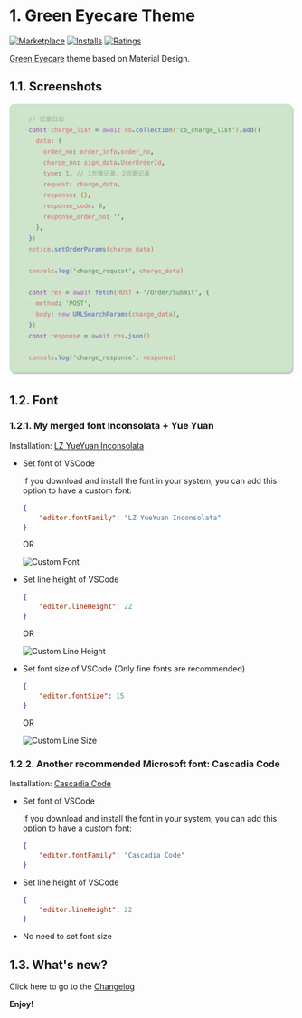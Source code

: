 # 1. Green Eyecare Theme
[![Marketplace](https://vsmarketplacebadge.apphb.com/version/yezige.vscode-theme-green-eyecare.svg)](https://marketplace.visualstudio.com/items/yezige.vscode-theme-green-eyecare)
[![Installs](https://vsmarketplacebadge.apphb.com/installs/yezige.vscode-theme-green-eyecare.svg)](https://marketplace.visualstudio.com/items/yezige.vscode-theme-green-eyecare)
[![Ratings](https://vsmarketplacebadge.apphb.com/rating-short/yezige.vscode-theme-green-eyecare.svg)](https://marketplace.visualstudio.com/items/yezige.vscode-theme-green-eyecare)

[Green Eyecare](https://github.com/yezige/vscode-theme-green-eyecare) theme based on Material Design.

## 1.1. Screenshots
![Screenshots](https://raw.githubusercontent.com/yezige/vscode-theme-green-eyecare/master/screenshots/preview.png)

## 1.2. Font

### 1.2.1. My merged font Inconsolata + Yue Yuan

Installation: [LZ YueYuan Inconsolata](https://raw.githubusercontent.com/yezige/vscode-theme-green-eyecare/master/fonts/LZ-YueYuan-Inconsolata.otf)

- Set font of VSCode
    
    If you download and install the font in your system, you can add this option to have a custom font:

    ```json
    {
        "editor.fontFamily": "LZ YueYuan Inconsolata"
    }
    ```

    OR

    ![Custom Font](https://raw.githubusercontent.com/yezige/vscode-theme-green-eyecare/master/screenshots/custom-font.png)

- Set line height of VSCode
    ```json
    {
        "editor.lineHeight": 22
    }
    ```
    OR

    ![Custom Line Height](https://raw.githubusercontent.com/yezige/vscode-theme-green-eyecare/master/screenshots/custom-lineheight.png)

- Set font size of VSCode (Only fine fonts are recommended)
    ```json
    {
        "editor.fontSize": 15
    }
    ```
    OR

    ![Custom Line Size](https://raw.githubusercontent.com/yezige/vscode-theme-green-eyecare/master/screenshots/custom-fontsize.png)

### 1.2.2. Another recommended Microsoft font: Cascadia Code
Installation: [Cascadia Code](https://github.com/microsoft/cascadia-code)

- Set font of VSCode

    If you download and install the font in your system, you can add this option to have a custom font:

    ```json
    {
        "editor.fontFamily": "Cascadia Code"
    }
    ```

- Set line height of VSCode
    ```json
    {
        "editor.lineHeight": 22
    }
    ```
- No need to set font size

## 1.3. What's new?

Click here to go to the [Changelog](https://github.com/yezige/vscode-theme-green-eyecare/blob/master/CHANGELOG.md)

**Enjoy!**
